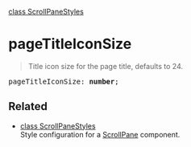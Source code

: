 [class ScrollPaneStyles](ScrollPaneStyles.md)

# pageTitleIconSize

> Title icon size for the page title, defaults to 24.

<pre class="docgen_signature">pageTitleIconSize: <b>number</b>;</pre>

## Related

- [<!--{ref:class}-->class ScrollPaneStyles](ScrollPaneStyles.md) \
    Style configuration for a [ScrollPane](ScrollPane.md) component.
